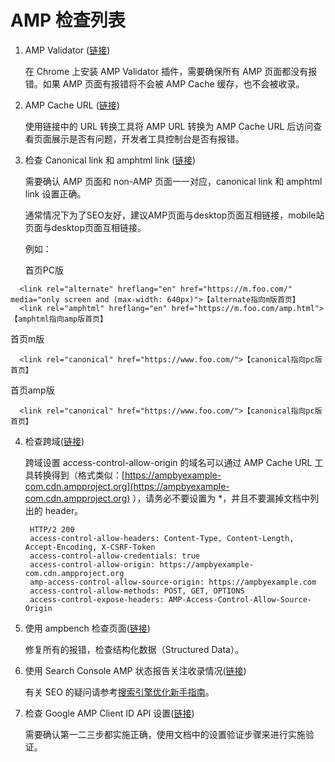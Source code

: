 # AMP 检查列表

1. AMP Validator \([链接](https://validator.ampproject.org/)\)

   在 Chrome 上安装 AMP Validator 插件，需要确保所有 AMP 页面都没有报错。如果 AMP 页面有报错将不会被 AMP Cache 缓存，也不会被收录。

2. AMP Cache URL \([链接](https://developers.google.com/amp/cache/reference/acceleratedmobilepageurl/rest/v1/ampUrls/batchGet)\)

   使用链接中的 URL 转换工具将 AMP URL 转换为 AMP Cache URL 后访问查看页面展示是否有问题，开发者工具控制台是否有报错。

3. 检查 Canonical link 和 amphtml link \([链接](https://amp.dev/documentation/guides-and-tutorials/optimize-and-measure/discovery/)\)

   需要确认 AMP 页面和 non-AMP 页面一一对应，canonical link 和 amphtml link 设置正确。
   
   通常情况下为了SEO友好，建议AMP页面与desktop页面互相链接，mobile站页面与desktop页面互相链接。
   
   例如：
   
   首页PC版
  ```text
    <link rel="alternate" hreflang="en" href="https://m.foo.com/" media="only screen and (max-width: 640px)">【alternate指向m版首页】
    <link rel="amphtml" hreflang="en" href="https://m.foo.com/amp.html">【amphtml指向amp版首页】
  ```
   首页m版
  ```text
    <link rel="canonical" href="https://www.foo.com/">【canonical指向pc版首页】
  ```
   首页amp版
  ```text
    <link rel="canonical" href="https://www.foo.com/">【canonical指向pc版首页】
  ```

4. 检查跨域\([链接](https://amp.dev/documentation/guides-and-tutorials/learn/amp-caches-and-cors/amp-cors-requests/)\)

   跨域设置 access-control-allow-origin 的域名可以通过 AMP Cache URL 工具转换得到（格式类似：[https://ampbyexample-com.cdn.ampproject.org](https://ampbyexample-com.cdn.ampproject.org) ），请务必不要设置为 \*，并且不要漏掉文档中列出的 header。

   ```text
    HTTP/2 200
    access-control-allow-headers: Content-Type, Content-Length, Accept-Encoding, X-CSRF-Token
    access-control-allow-credentials: true
    access-control-allow-origin: https://ampbyexample-com.cdn.ampproject.org
    amp-access-control-allow-source-origin: https://ampbyexample.com
    access-control-allow-methods: POST, GET, OPTIONS
    access-control-expose-headers: AMP-Access-Control-Allow-Source-Origin
   ```

5. 使用 ampbench 检查页面\([链接](https://ampbench.appspot.com/)\)

   修复所有的报错，检查结构化数据（Structured Data）。

6. 使用 Search Console AMP 状态报告关注收录情况\([链接](https://support.google.com/webmasters/answer/7450883?hl=zh-Hans)\)

   有关 SEO 的疑问请参考[搜索引擎优化新手指南](https://support.google.com/webmasters/answer/7451184?hl=zh-Hans)。

7. 检查 Google AMP Client ID API 设置\([链接](https://support.google.com/analytics/answer/7486764?hl=zh-Hans)\)

   需要确认第一二三步都实施正确，使用文档中的设置验证步骤来进行实施验证。

